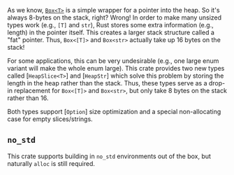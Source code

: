 As we know, [`Box<T>`](alloc::boxed::Box) is a simple wrapper for a pointer into the heap.
So it's always 8-bytes on the stack, right?
Wrong!
In order to make many unsized types work (e.g., `[T]` and `str`), Rust stores some extra information (e.g., length) in the pointer itself.
This creates a larger stack structure called a "fat" pointer.
Thus, `Box<[T]>` and `Box<str>` actually take up 16 bytes on the stack!

For some applications, this can be very undesirable (e.g., one large enum variant will make the whole enum large).
This crate provides two new types called [`HeapSlice<T>`] and [`HeapStr`] which solve this problem by storing the length in the heap rather than the stack.
Thus, these types serve as a drop-in replacement for `Box<[T]>` and `Box<str>`, but only take 8 bytes on the stack rather than 16.

Both types support [`Option`] size optimization and a special non-allocating case for empty slices/strings.

## `no_std`

This crate supports building in `no_std` environments out of the box, but naturally `alloc` is still required.
